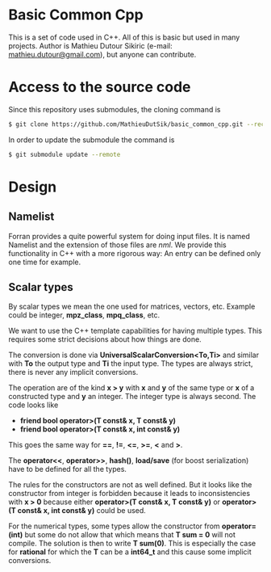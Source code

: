 # Basic Common Cpp

This is a set of code used in C++. All of this is basic but used in many projects.
Author is Mathieu Dutour Sikiric (e-mail: mathieu.dutour@gmail.com), but anyone
can contribute.


# Access to the source code

Since this repository uses submodules, the cloning command is

```sh
$ git clone https://github.com/MathieuDutSik/basic_common_cpp.git --recursive
```

In order to update the submodule the command is
```sh
$ git submodule update --remote
```

# Design

## Namelist

Forran provides a quite powerful system for doing input files. It is named Namelist
and the extension of those files are *nml*. We provide this functionality in C++ with
a more rigorous way: An entry can be defined only one time for example.

## Scalar types

By scalar types we mean the one used for matrices, vectors, etc. Example could be integer,
**mpz_class**, **mpq_class**, etc.

We want to use the C++ template capabilities for having multiple types. This requires
some strict decisions about how things are done.

The conversion is done via **UniversalScalarConversion<To,Ti>** and similar with **To** the
output type and **Ti** the input type. The types are always strict, there is never any
implicit conversions.

The operation are of the kind **x > y** with **x** and **y** of the same type or **x** of
a constructed type and **y** an integer. The integer type is always second. The code
looks like
* **friend bool operator>(T const& x, T const& y)**
* **friend bool operator>(T const& x, int const& y)**

This goes the same way for **==**, **!=**, **<=**, **>=**, **<** and **>**.

The **operator<<**, **operator>>**, **hash()**, **load/save** (for boost serialization) have
to be defined for all the types.

The rules for the constructors are not as well defined. But it looks like the constructor
from integer is forbidden because it leads to inconsistencies with **x > 0** because
either **operator>(T const& x, T const& y)** or **operator>(T const& x, int const& y)** could be used.

For the numerical types, some types allow the constructor from **operator=(int)** but some do not allow
that which means that **T sum = 0** will not compile. The solution is then to write **T sum(0)**.
This is especially the case for **rational<T>** for which the **T** can be a **int64_t** and this cause
some implicit conversions.
